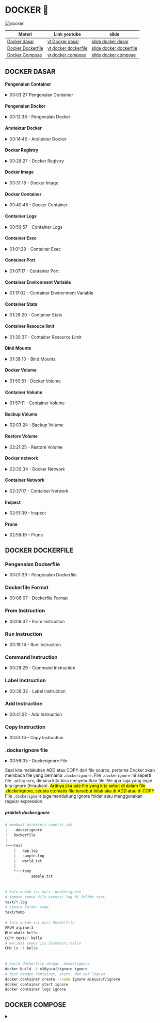 
# DOCKER 🐋

![docker](https://img.shields.io/badge/Docker-2CA5E0?style=for-the-badge&logo=docker&logoColor=white)

| Materi            |    Link youtube    |        slide        |
| ----------------- | ------------------ | ------------------- |
| [Docker dasar ](#1-docker-dasar) | [yt Docker dasar](https://youtu.be/3_yxVjV88Zk?si=gRNTgPAG723_Ncxu) | [slide docker dasar](https://docs.google.com/presentation/d/1LoCIoqR68t-y7P7eOs_TVoooZy4mq-tc2cwInQAtfy0/edit?slide=id.gcfdc6d4495_0_377#slide=id.gcfdc6d4495_0_377) |
| [Docker Dockerfile](#2-docker-dockerfile)  | [yt docker dockerfile](https://youtu.be/sazoz5mnLLo?si=CkXQXm-7rVDOYe1m) |  [slide docker dockerfile](https://docs.google.com/presentation/d/1bW0-88g_s54-X_rBLaZ-N2EhW3HngAZSN6UInyBlIn8/edit?usp=sharing)  |
| [Docker Compose](#3-docker-composer) | [yt docker compose](https://youtu.be/Vw0CAlzKe5I?si=vhfnVyYMo3V7Y2Sa)  |  [slide docker compose](https://docs.google.com/presentation/d/1xBHSvVuOA4boC5OBlzIl5VACpahpUzZ9cKhbXqLQKdE/edit?usp=sharing)  |


<h2 id="1-docker-dasar"> DOCKER DASAR </h2>

<!-- Materi pengenalan container -->
#### Pengenalan Container
<details>
<summary> 00:03:27  Pengenalan Container </summary>

Container Vs Virtual Machine (VM)

* Berbeda dengan VM, Container sendiri berfokus pada sisi Aplikasi.
* Container sendiri sebenarnya berjalan diatas aplikasi Container Manager yang berjalan di sistem operasi.
* Yang membedakan dengan VM adalah, pada Container, kita bisa mem-package aplikasi dan dependency-nya tanpa harus menggabungkan sistem operasi.
* Container akan menggunakan sistem operasi host dimana Container Manager nya berjalan, oleh karena itu, Container akan lebih hemat resource dan lebih cepat jalan nya, karena tidak butuh sistem operasi sendiri.
* Ukuran Container biasanya hanya hitungan MB, berbeda dengan VM yang bisa sampai GB karena di dalamnya ada sistem operasinya.
</details>




<!-- Materi pengenalan docker  -->
#### Pengenalan Docker

<details>
<summary>00:12:38 - Pengenalan Docker </summary>

Docker adalah salah satu implementasi Container Manager yang saat ini paling populer. Docker merupakan teknologi yang masih baru, karena baru diperkenalkan sekitar tahun 2013. Docker adalah aplikasi yang free dan Open Source, sehingga bisa kita gunakan secara bebas. https://www.docker.com/
</details>





<!-- Arsitektur docker -->
#### Arsitektur Docker
<details>
<summary> 00:14:46 - Arsitektur Docker </summary>

Docker menggunakan arsitektur Client-Server. Docker client berkomunikasi dengan Docker daemon (server). Saat kita menginstall Docker, biasanya didalamnya sudah terdapat Docker Client dan Docker Daemon. Docker Client dan Docker Daemon bisa berjalan di satu sistem yang sama. Docker Client dan Docker Daemon berkomunikasi menggunakan REST API. 

<img src="./img/arsitekrur_docker.png" style="width:500px">
</details>



<!-- Menginstall docker -->
<!-- Docker resigtry -->
#### Docker Registry

<details>
<summary>00:26:27 - Docker Registry</summary>

Docker Registry adalah tempat kita menyimpan Docker Image. Dengan menggunakan Docker Registry, kita bisa menyimpan Image yang kita buat, dan bisa digunakan di Docker Daemon dimanapun selama bisa terkoneksi ke Docker Registry.

Contoh- contoh Docker Registry:

* [Docker Hub](https://hub.docker.com/) (free)
* [Digital Ocean Container Registry](https://www.digitalocean.com/products/container-registry/)
* [Google Cloud Container Registry ](https://cloud.google.com/container-registry )
* [Amazon Elastic Container Registry ](https://aws.amazon.com/id/ecr/)
* [Azure Container Registry](https://azure.microsoft.com/en-us/services/container-registry/)
</details>




<!-- Docker Image -->
#### Docker Image

<details>
<summary> 00:31:18 - Docker Image </summary>

Docker Image mirip seperti installer aplikasi, dimana di dalam Docker Image terdapat aplikasi dan dependency. Sebelum kita bisa menjalankan aplikasi di Docker, kita perlu memastikan memiliki Docker Image aplikasi tersebut. 

```sh
# Melihat list Image Docker 
docker image ls

# mendownload image docker dari hub.docker.com
docker image pull redis:latest

# hapus docker image yang sudah didownload
docker image rm redis:latest
```
</details>




<!-- Docker Container  -->
#### Docker Container

<details>
<summary> 00:40:45 - Docker Container </summary>

Jika Docker Image seperti installer aplikasi, maka Docker Container mirip seperti aplikasi hasil installernya. Satu Docker Image bisa digunakan untuk membuat beberapa Docker Container, asalkan nama Docker Container nya berbeda. 

Jika kita sudah membuat Docker Container, maka Docker Image yang digunakan tidak bisa dihapus, hal ini dikarenakan sebenarnya Docker Container tidak meng-copy isi Docker Image, tapi hanya menggunakannya isinya saja.


##### melihat Docker container
Melihat semua container didalam docker daemon/docker server bisa menggunakan perintah:

```sh
# melihat list container
docker container ls -a

# melihat yang sedang berjalan
docker container ls 
```

##### Membuat Docker Container

> ⚠️Tidak bisa membuat dua container dengan nama yang sama 

```sh
# membuat container baru dengan nama contohredis
docker container create --name contohredis redis:latest
```

##### Menjalankan & menghentikan docker container

```sh
# memulai container bisa dipanggil containerIDnya atau namanya
docker container start containerID/namaContainer
# contoh
docker container start contohredis

# menghentikan docker container
docker container stop containerID/namaContainer
# contoh
docker container stop contohredis
docker container stop contohredis2
```

##### Menghapus docker container

> ⚠️ tidak bisa menghapus docker container yang sedang berjalan, harus distop

```sh
# perintah hapus docker container
docker container rm contohredis
docker container rm contohredis2
```
</details>




<!-- Materi container log -->
#### Container Logs

<details>
<summary> 00:56:57 - Container Logs</summary>

Kadang saat terjadi masalah dengan aplikasi yang terdapat di container, sering kali kita ingin melihat detail dari log aplikasinya. Hal ini dilakukan untuk melihat detail kejadian apa yang terjadi di aplikasi, sehingga akan memudahkan kita ketika mendapat masalah. 

Untuk melihat log aplikasi di container kita, kita bisa menggunakan perintah :
```sh
docker container logs containerId/namacontainer
```
Atau jika ingin melihat log secara realtime, kita bisa gunakan perintah :
```sh
docker container logs -f containerId/namacontainer
```
</details>





<!-- Materi container exec -->
#### Container Exec
<details>
<summary> 01:01:28 - Container Exec </summary>

Saat kita membuat container, aplikasi yang terdapat di dalam container hanya bisa diakses dari dalam container. Oleh karena itu, kadang kita perlu masuk ke dalam container nya itu sendiri. Untuk masuk ke dalam container, kita bisa menggunakan fitur **Container Exec**, dimana digunakan untuk mengeksekusi kode program yang terdapat di dalam container.

Untuk masuk ke dalam container, kita bisa mencoba mengeksekusi program bash script yang terdapat di dalam container dengan bantuan Container Exec :
```sh
docker container exec -i -t containerId/namacontainer /bin/bash
```
* -i adalah argument interaktif, menjaga input tetap aktif
* -t adalah argument untuk alokasi pseudo-TTY (terminal akses)
Dan /bin/bash contoh kode program yang terdapat di dalam container

catatan:
```sh
# masuk container 
docker container exec -i -t contohredis /bin/bash
# exit 
exit
```
</details>






<!-- Materi container port -->
#### Container Port
<details>
<summary>01:07:17 - Container Port  </summary>

Saat menjalankan container, container tersebut terisolasi di dalam Docker. Artinya sistem Host (misal Laptop kita), tidak bisa mengakses aplikasi yang ada di dalam container secara langsung, salah satu caranya adalah harus menggunakan Container Exec untuk masuk ke dalam container nya.

Biasanya, sebuah aplikasi berjalan pada port tertentu, misal saat kita menjalankan aplikasi Redis, dia berjalan pada port 6379, kita bisa melihat port apa yang digunakan ketika melihat semua daftar container.

##### Port forwading

Docker memiliki kemampuan untuk melakukan port forwarding, yaitu meneruskan sebuah port yang terdapat di sistem Host nya ke dalam Docker Container. Cara ini cocok jika kita ingin mengekspos port yang terdapat di container ke luar melalui sistem Host nya.


Untuk melakukan port forwarding, kita bisa menggunakan perintah berikut ketika membuat container nya :

```sh
docker container create --name namacontainer --publish posthost:portcontainer image:tag

# contoh
# download image nginx 
docker image pull nginx:latest
# buat container baru dengan image nginx
docker container create --name contohnginx --publish 8080:80 nginx:latest
# saat contohnginx dijalankan, nginx bisa diakses dilocalhost hostnya, 
# di port 8080 (localhost:8080 dibrowser)
```

Jika kita ingin melakukan port forwarding lebih dari satu, kita bisa tambahkan dua kali parameter ``--publish`` (juga bisa disingkat menggunakan -p). 
</details>





<!-- Materi container environment variable -->
#### Container Environment Variable

<details>
<summary> 01:17:02 - Container Environment Variable</summary>

Saat membuat aplikasi, menggunakan Environment Variable adalah salah satu teknik agar konfigurasi aplikasi bisa diubah secara dinamis. Dengan menggunakan environment variable, kita bisa mengubah-ubah konfigurasi aplikasi, tanpa harus mengubah kode aplikasinya lagi. 

Docker Container memiliki parameter yang bisa kita gunakan untuk mengirim environment variable ke aplikasi yang terdapat di dalam container.

Untuk menambah environment variable, kita bisa menggunakan perintah --env atau -e, misal :

```sh
docker container create --name namacontainer --env KEY=”value” --env KEY2=”value” image:tag

# contoh menerapkan pada image mongodb, dengan username dan passswordnya sebagai env 
# unduh mongo image latest dulu 
docker image pull mongo:latest
docker container create --name contohmongo --publish 27017:27017 --env MONGO_INITDB_ROOT_USERNAME=yusuf --env MONGO_INITDB_ROOT_PASSWORD=yusuf mongo:latest
```
</details>


 


<!-- Materi container stats -->
#### Container Stats
<details>
<summary>01:26:20 - Container Stats </summary>

Saat menjalankan beberapa container, di sistem Host, penggunaan resource seperti CPU dan Memory hanya terlihat digunakan oleh Docker saja. Kadang kita ingin melihat detail dari penggunaan resource untuk tiap container nya.

Untungnya docker memiliki kemampuan untuk melihat penggunaan resource dari tiap container yang sedang berjalan
Kita bisa gunakan perintah :

```sh
docker container stats
```
</details>





<!-- Materi container resource limit -->
#### Container Resouce limit

<details>
<summary> 01:30:37 - Container Resource Limit </summary>

Saat membuat container, secara default dia akan menggunakan semua CPU dan Memory yang diberikan ke Docker (Mac dan Windows), dan akan menggunakan semua CPU dan Memory yang tersedia di sistem Host (Linux). Jika terjadi kesalahan, misal container terlalu banyak memakan CPU dan Memory, maka bisa berdampak terhadap performa container lain, atau bahkan ke sistem host

Oleh karena itu, ada baiknya ketika kita membuat container, kita memberikan resource limit terhadap container nya.

Memory 

* Saat membuat container, kita bisa menentukan jumlah memory yang bisa digunakan oleh container ini, dengan menggunakan perintah ``--memory`` diikuti dengan angka memory yang diperbolehkan untuk digunakan.
* Kita bisa menambahkan ukuran dalam bentu b (bytes), k (kilo bytes), m (mega bytes), atau g (giga bytes), misal 100m artinya 100 mega bytes.

CPU

* Selain mengatur Memory, kita juga bisa menentukan berapa jumlah CPU yang bisa digunakan oleh container dengan parameter ``--cpus``.
* Jika misal kita set dengan nilai 1.5, artinya container bisa menggunakan satu dan setengah CPU core. 

```sh
# contoh resource limit
docker container create --name smallnginx --memory 100m --cpus 0.5 --publish 8081:80 nginx:latest
```
</details>





<!-- Materi bind mounts -->
#### Bind Mounts

<details>
<summary> 01:38:10 - Bind Mounts </summary>

Bind Mounts merupakan kemampuan melakukan mounting (sharing) file atau folder yang terdapat di sistem host ke container yang terdapat di docker. <mark> Fitur ini sangat berguna ketika misal kita ingin mengirim konfigurasi dari luar container, atau misal menyimpan data yang dibuat di aplikasi di dalam container ke dalam folder di sistem host </mark>. Jika file atau folder tidak ada di sistem host, secara otomatis akan dibuatkan oleh Docker.

Untuk melakukan mounting, kita bisa menggunakan parameter ``--mount`` ketika membuat container. Isi dari parameter ``--mount`` memiliki aturan tersendiri.

##### Parameter Mount 

| Parameter | Keterangan |
| --------- | ---------- |
| tyep      | Tipe mount, bind atau volume |
| source    | Lokasi file atau folder di sistem host |
| destination | Lokasi file atau folder di container |
| readonly | Jika ada, maka file atau folder hanya bisa dibaca di container, tidak bisa ditulis | 

Untuk melakukan mounting, kita bisa menggunakan perintah berikut :
```sh
docker container create --name namacontainer --mount “type=bind,source=folder,destination=folder,readonly” image:tag
# source = folder host 
# destination = folder yang ada didalam container 
# readonly = hanya bisa dibaca doang tidak bisa dirubah

# contoh
docker container create --name mongodata --publish 27018:27017 --mount "type=bind,source=D:\projek\personal-learning-notes\docker\mongo-data,destination=/data/db" --env MONGO_INITDB_ROOT_USERNAME=yusuf --env MONGO_INITDB_ROOT_PASSWORD=yusuf mongo:latest
```
</details>





<!-- Docker volume -->
#### Docker Volume
<details>
<summary> 01:50:51 - Docker Volume </summary>

Fitur Bind Mounts sudah ada sejak Docker versi awal, di versi terbaru direkomendasikan menggunakan **Docker Volume**. Docker Volume mirip dengan Bind Mounts, bedanya adalah terdapat management Volume, dimana kita bisa membuat Volume, melihat daftar Volume, dan menghapus Volume.

Volume sendiri bisa dianggap storage yang digunakan untuk menyimpan data, bedanya dengan Bind Mounts, <mark> pada bind mounts, data disimpan pada sistem host, sedangkan pada volume, data di manage oleh Docker </mark>.

Saat kita membuat container, dimanakah data di dalam container itu disimpan, secara default semua data container disimpan di dalam volume

Kita bisa gunakan perintah berikut untuk melihat daftar volume :
```sh
docker volume ls
```

Untuk membuat volume, kita bisa gunakan perintah :
```sh
docker volume create namavolume
# contoh
docker volume create mongovolume
```

##### Menghapus Volume

Volume yang tidak digunakan oleh container bisa kita hapus, tapi jika volume digunakan oleh container, maka tidak bisa kita hapus sampai container nya di hapus.

Untuk menghapus volume, kita bisa gunakan perintah :
```sh
docker volume rm namavolume
```
</details>





<!-- Container volume -->
#### Container Volume

<details>
<summary> 01:57:11 - Container Volume </summary>

Volume yang sudah kita buat, bisa kita gunakan di container. <mark> Keuntungan menggunakan volume adalah, jika container kita hapus, data akan tetap aman di volume </mark>.

Cara menggunakan volume di container sama dengan menggunakan bind mount, kita bisa menggunakan parameter ``--mount``, namun dengan menggunakan type volume dan source nama volume.

```sh
# membuat volume
docker volume create mongodata

# buat container baru dengan volume sebagai tempat simpada datanya
docker container create --name mongovolume --publish 27019:27017 --mount "type=volume,source=mongodata,destination=/data/db" --env MONGO_INITDB_ROOT_USERNAME=yusuf --env MONGO_INITDB_ROOT_PASSWORD=yusuf mongo:latest

# type = volume
# source = nama volume yang sudah dibuat yaitu mongodata
```
</details>





<!-- Materi backup volume -->
#### Backup Volume
<details>
<summary> 02:03:24 - Backup Volume </summary>

Sayangnya, sampai saat ini, tidak ada cara otomatis melakukan backup volume yang sudah kita buat. Namun kita bisa memanfaatkan container untuk melakukan backup data yang ada di dalam volume ke dalam archive seperti zip atau tar.gz

Tahapan backup volume 

* Matikan container yang menggunakan volume yang ingin kita backup
* Buat container baru dengan dua mount, volume yang ingin kita backup, dan bind mount folder dari sistem host
* Lakukan backup menggunakan container dengan cara meng-archive isi volume, dan simpan di bind mount folder
* Isi file backup sekarang ada di folder sistem host
Delete container yang kita gunakan untuk melakukan backup

##### Backup manual 

```sh
# Matikan container yang akan dibackup
docker container stop mongovolume

# buat container baru dengan dua mount,  bind mount folder dari sistem host dan volume yang ingin dibackup
docker container create --name nginxbackup --mount "type=bind,source=D:\projek\personal-learning-notes\docker\backup,destination=/backup" --mount "type=volume,source=mongodata,destination=/data" nginx:latest

#jalankan container 
docker container start nginxbackup

# masuk kedalam container nginxbackup, dan eksekusi bashnya
docker container exec -i -t nginxbackup /bin/bash

# Menggunakan aplikasi seperti tar untuk diarchive
#  tar cvf /lokasi_simpan.tar.gz /dir_yg_dibackup 
tar cvf /backup/backup.tar.gz /data
# hasil backup berapada di:
# D:\projek\personal-learning-notes\docker\backup

# keluar container nginxbackup
exit 

# stop container nginxbackup
docker container stop nginxbackup

# remove container nginxbacup
docker container rm nginxbackup

# Hidupkan ulang container mongovolume yang dimatikan saat step 1
docker container start mongovolume
```

##### Backup Dengan Container Run

Melakukan backup secara manual agak sedikit ribet karena kita harus start container terlebih dahulu, setelah backup, hapus container nya lagi. Kita bisa menggunakan perintah run untuk menjalankan perintah di container dan gunakan parameter ``--rm`` untuk melakukan otomatis remove container setelah perintahnya selesai berjalan. 

```sh
# jangan lupa matikan container yang akan dibackup
docker container stop mongovolume

# backup dengan run image:ubuntu, dengan lokasi tempat backup sama dengan cara backup manual
docker container run --rm --name ubuntubackup --mount "type=bind,source=D:\projek\personal-learning-notes\docker\backup,destination=/backup" --mount "type=volume,source=mongodata,destination=/data" ubuntu:latest tar cvf /backup/backup-lagi.tar.gz /data

# Hidupkan ulang container mongovolume yang dimatikan saat step 1
docker container start mongovolume
```
</details>





 <!-- Materi restore volume -->
#### Restore Volume

 <details>
<summary> 02:21:25 - Restore Volume </summary>

Setelah melakukan backup volume ke dalam file archive, kita bisa menyimpan file archive backup tersebut ke tempat yang lebih aman, misal ke cloud storage. Sekarang kita akan coba melakukan restore data backup ke volume baru, untuk memastikan data backup yang kita lakukan tidak corrupt.

Tahap melakukan Restore backup volume

* Buat volume baru untuk lokasi restore data backup
* Buat container baru dengan dua mount, volume baru untuk restore backup, dan bind mount folder dari sistem host yang berisi file backup
* Lakukan restore menggunakan container dengan cara meng-extract isi backup file ke dalam volume
* Isi file backup sekarang sudah di restore ke volume
* Delete container yang kita gunakan untuk melakukan restore
* Volume baru yang berisi data backup siap digunakan oleh container baru

```sh
# buat volume baru, lokasi restore nanti
docker volume create mongorestore

# buat container baru untuk proses restore 
docker container run --rm --name ubunturestore --mount "type=bind,source=D:\projek\personal-learning-notes\docker\backup,destination=/backup" --mount "type=volume,source=mongorestore,destination=/data" ubuntu:latest bash -c "cd /data && tar xvf /backup/backup.tar.gz --strip 1"

#cek hasil backup 
# buat container baru 
docker container create --name mongorestore --publish 27020:27017 --mount "type=volume,source=mongorestore,destination=/data/db" --env MONGO_INITDB_ROOT_USERNAME=yusuf --env MONGO_INITDB_ROOT_PASSWORD=yusuf mongo:latest
# jalankan
docker container start mongorestore
# cek mongo yang dibackup (ada)
```
</details>





<!-- Materi docker network -->
#### Docker network

<details>
<summary> 02:30:34 - Docker Network </summary>

Saat kita membuat container di docker, secara default container akan saling terisolasi satu sama lain, jadi jika kita mencoba memanggil antar container, bisa dipastikan bahwa kita tidak akan bisa melakukannya.

Docker memiliki fitur Network yang bisa digunakan untuk membuat jaringan di dalam Docker. <mark> Dengan menggunakan Network, kita bisa mengkoneksikan container dengan container lain dalam satu Network yang sama </mark>. Jika beberapa container terdapat pada satu Network yang sama, maka secara otomatis container tersebut bisa saling berkomunikasi.

##### Network Driver

Saat kita membuat Network di Docker, kita perlu menentukan driver yang ingin kita gunakan, ada banyak driver yang bisa kita gunakan, tapi kadang ada syarat sebuah driver network bisa kita gunakan.

* **bridge**, yaitu driver yang digunakan untuk membuat network secara virtual yang memungkinkan container yang terkoneksi di bridge network yang sama saling berkomunikasi.
* **host**, yaitu driver yang digunakan untuk membuat network yang sama dengan sistem host. host hanya jalan di Docker Linux, tidak bisa digunakan di Mac atau Windows.
* **none**, yaitu driver untuk membuat network yang tidak bisa berkomunikasi.

Untuk melihat network di Docker, kita bisa gunakan perintah :
```sh
docker network ls
```

Untuk membuat network baru, kita bisa menggunakan perintah :
```sh
docker network create --driver namadriver namanetwork
# contoh
docker network create --driver bridge contohnetwork
```

Untuk menghapus Network, kita bisa gunakan perintah :
```sh
docker network rm namanetwork
# contoh
docker network rm contohnetwork
```

> ⚠️ Network tidak bisa dihapus jika sudah digunakan oleh container. Kita harus menghapus container nya terlebih dahulu dari Network.   

</details>





<!-- container network -->
#### Container Network

<details>
<summary> 02:37:17 - Container Network </summary>

Setelah kita membuat Network, kita bisa menambahkan container ke network. <mark> Container yang terdapat di dalam network yang sama bisa saling berkomunikasi (tergantung jenis driver network nya)</mark>. Container bisa mengakses container lain dengan menyebutkan hostname dari container nya, yaitu nama container nya. 

Untuk menambahkan container ke network, kita bisa menambahkan perintah --network ketika membuat container, misal :
```sh
docker container create --name namacontainer --network namanetwork image:tag

# contoh
# buat network bridge dahulu
docker network create --driver bridge mongonetwork

# buat container untuk mongodb
docker container create --name mongodb --network mongonetwork --env MONGO_INITDB_ROOT_USERNAME=yusuf --env MONGO_INITDB_ROOT_PASSWORD=yusuf mongo:latest

# unduh image mongo-express (base webb app, untuk manage mongodb)
docker image pull mongo-express:latest

# buat container dengan image mongo-express yang akan berkomunikasi dengan container mongodb
docker container create --name mongodbexpress --network mongonetwork --publish 8081:8081 --env ME_CONFIG_MONGODB_URL="mongodb://yusuf:yusuf@mongodb:27017/" mongo-express:latest

# jalankan container mongodb
docker container start mongodb

# jalankan container mongodbexpress
docker container start mongodbexpress
```
</details>





<!-- Materi Inspect  -->
#### Inspect 
<details>
<summary> 02:51:39 - Inspect </summary>

Docker memiliki fitur bernama **inspect**, yang bisa digunakan di image, container, volume dan network. Dengan fitur ini, kita bisa <mark> melihat detail dari tiap hal yang ada di Docker. </mark>

```sh
# Untuk melihat detail dari image, gunakan : 
docker image inspect namaimage
# Untuk melihat detail dari container, gunakan : 
docker container inspect namacontainer
# Untuk melihat detail dari volume, gunakan : 
docker volume inspect namavolume
# Untuk melihat detail dari network, gunakan : 
docker network inspect namanetwork
```
</details>






<!-- Materi prune  -->
#### Prune

<details>
<summary>  02:58:19 - Prune </summary>

Saat kita menggunakan Docker, kadang ada kalanya kita ingin membersihkan hal-hal yang sudah tidak digunakan lagi di Docker, misal container yang sudah di stop, image yang tidak digunakan oleh container, atau volume yang tidak digunakan oleh container. Fitur untuk membersihkan secara otomatis di Docker bernama prune. Hampir di semua perintah di Docker mendukung prune. 

```sh
# Untuk menghapus semua container yang sudah stop, gunakan : 
docker container prune
# Untuk menghapus semua image yang tidak digunakan container, gunakan : 
docker image prune
# Untuk menghapus semua network yang tidak digunakan container, gunakan : 
docker network prune
# Untuk menghapus semua volume yang tidak digunakan container, gunakan : 
docker volume prune
# Atau kita bisa menggunakan satu perintah untuk menghapus container, network dan image yang sudah tidak digunakan menggunakan perintah : 
docker system prune
```
</details>



<!-- video 2 -->
<h2 id="2-docker-dockerfile"> DOCKER DOCKERFILE </h2>


<!-- materi dockerfile -->
### Pengenalan Dockerfile 

<details>
<summary> 00:01:39 - Pengenalan Dockerfile </summary>

<mark> Dockerfile adalah file text yang berisi semua perintah yang bisa kita gunakan untuk membuat sebuah Docker Image </mark>. Anggap saja semua instruksi untuk, menjalankan aplikasi kita, kita simpan di dalam Dockerfile, nanti Dockerfile tersebut akan dieksekusi sebagai perintah untuk membuat Docker Image. 


##### Docker Build 


Untuk membuat Docker Image dari Dockerfile, kita bisa menggunakan perintah docker build. Saat membuat Docker Image dengan docker build, nama image secara otomatis akan dibuat random, dan biasanya kita ingin menambahkan nama/tag pada image nya, kita bisa mengubahnya dengan menambahkan perintah ``-t``. Misal berikut adalah contoh cara menggunakan docker build :

```sh
# docker build -t nama_image:tag_ver direktor_Dockerfile
docker build -t khannedy/app:1.0.0  folder-dockerfile
docker build -t khannedy/app:1.0.0 -t khannedy/app:latest folder-dockerfile
```
</details>





<!-- Materi docker file format -->
### Dockerfile Format

<details>
<summary>  00:06:07 - Dockerfile Format </summary>

Seperti namanya, Dockerfile biasanya dibuat dalam sebuah file dengan nama Dockerfile, tidak memiliki extension apapun
> ⚠️ Walaupun sebenarnya bisa saja kita membuat dengan nama lain, namu direkomendasikan menggunakan nama Dockerfile

Secara sederhana berikut adalah format untuk file Dockerfile :


* ``#`` digunakan untuk menambah komentar, kode dalam baris tersebut secara otomatis dianggap komentar

```Dockerfile
# Komentar
INSTRUCTION arguments

```

* **INSTRUCTION** adalah perintah yang digunakan di Dockerfile, ada banyak perintah yang tersedia, dan penulisan perintahnya case insensitive, sehingga kita bisa gunakan huruf besar atau kecil. <mark> Namun rekomendasinya adalah menggunakan UPPPER CASE</mark>.

* Arguments adalah data argument untuk INSTRUCTION, yang menyesuaikan dengan jenis INSTRUCTION yang digunakan.
</details>





<!-- materi form instruction -->
### From Instruction

<details>
<summary> 00:09:37 - From Instruction</summary>

Saat kita membuat Docker Image, biasanya perintah pertama adalah melakukan build stage dengan instruksi FROM. **FROM** digunakan untuk membuat build stage dari image yang kita tentukan.

> Biasanya, jarang sekali kita akan membuat Docker Image dari scratch (kosongan), biasanya kita akan membuat Docker Image dari Docker Image lain yang sudah ada.

Untuk menggunakan FROM, kita bisa gunakan perintah :

```Dockerfile
FROM image:version
# contoh : menggunakan linux alphine versi 3
FROM alphine:3
```

Setelah menyiapkan/menyimpan from diatas didalam sebuah file ``Dockerfile`` maka selanjutnya untuk proses membuat docker image dari from diatas kita bisa menggunakan perintah terminal berikut untuk membuild imagenya: 

```sh
# docker build -t nama_akun_dockerhub/nama_image:tag_ver dir_Dockerfile
docker build -t m16yusuf/from from
```
</details>






<!-- 00:18:14 - Run Instruction -->
### Run Instruction

<details>
<summary> 00:18:14 - Run Instruction </summary>

<mark> RUN adalah sebuah instruksi untuk mengeksekusi perintah di dalam image pada saat build stage.</mark> Hasil perintah RUN akan di commit dalam perubahan image tersebut, jadi perintah RUN akan dieksekusi pada saat proses docker build saja, setelah menjadi Docker Image, perintah tersebut tidak akan dijalankan lagi. Jadi ketika kita menjalankan Docker Container dari Image tersebut, maka perintah RUN tidak akan dijalankan lagi.

Perintah RUN memiliki 2 format :
```Dockerfile
# contoh run singgle command
RUN command
# contoh run dalam bentuk array
RUN [“executable”, “argument”, “...”]
```

```Dockerfile
# PRAKTEK
# membuat direktori baru run run/Dockerfile
# dengan isi perintah berikut:
FROM alpine:3

RUN mkdir hello
RUN echo "Hello world" > "hello/world.txt"
RUN cat "hello/world.txt"
```

Lalu build Dockerfile tersebut diterminal dengan cara berikut:

```sh
docker build -t m16yusuf/run run
```

Secara default, di docker terbaru tidak akan menampilkan tulisan detail dari build-nya. Jika kita ingin menampilkan detailnya, kita bisa gunakan perintah :

```sh
--progress=plain
```

Selain itu juga docker build juga melakukan cache, jika kita ingin mengulangi lagi tanpa menggunakan cache, kita bisa gunakan perintah 

```sh
--no-cache
```

Contoh build image dengan menampilkan progress dan tanpa caching :

```sh
docker build -t m16yusuf/run run --progress=plain --no-cache
```
</details>






<!-- Materi 00:28:29 - Command Instruction -->
### Command Instruction 

<details>
<summary> 00:28:29 - Command Instruction </summary>

<mark> CMD atau Command, merupakan instruksi yang digunakan ketika Docker Container berjalan</mark>. CMD tidak akan dijalankan ketika proses build, namun dijalankan ketika Docker Container berjalan. 

<mark> Dalam Dockerfile, kita tidak bisa menambah lebih dari satu instruksi CMD</mark>, jika kita tambahkan lebih dari satu instruksi CMD, maka yang akan digunakan untuk menjalankan Docker Container adalah instruksi CMD yang terakhir.

Perintah CMD memiliki beberapa format :

```Dockerfile
CMD command param param
CMD [“executable”, “param”, “param”]
# akan menggunakan executable ENTRY POINT, yang akan dibahas di chapter terpisah
CMD [“param”, “param”]
```

Praktek :

```sh
# membuat dockerfile baru di command/Dockerfile dengan isi:
FROM alpine:3

RUN mkdir hello
RUN echo "Hello world" > "hello/world.txt"

CMD cat "hello/world.txt"

# build Dockerfile tersebut di terminal 
docker build -t m16yusuf/command command

# perintah CMDnya tidak akan terlihat saat proses build
# tapi CMD bisa dilihat pada saat imagenya di inspect
# inspect : melihat detail imagenya
docker image inspect m16yusuf/command

# untuk lebih detailnya dicoba dicontainer
docker container create --name command m16yusuf/command
docker container start command 
docker container logs command  
```
</details>






<!-- label Instruction -->
### Label Instruction

<details>
<summary> 00:36:32 - Label Instruction </summary>

Instruksi LABEL merupakan instruksi yang digunakan untuk menambahkan metadata ke dalam Docker Image yang kita buat. <mark> Metadata adalah informasi tambahan, misal seperti nama aplikasi, pembuat, website, perusahaan, lisensi dan lain-lain</mark>. Metadata hanya berguna sebagai informasi saja, tidak akan digunakan ketika kita menjalankan Docker Container.

Berikut adalah format instruksi LABEL:

```Dockerfile
LABEL <key>=<value>
LABEL <key1>=<value1> <key2>=<value2> …
```

Contoh praktek membuat ``LABEL`` pada dockerfile:

```Dockerfile
FROM alpine:3

LABEL author="Muhammad Yusuf"
LABEL company="Yusuf zaman now" website="https://linktr.ee/m16yusuf"

RUN mkdir hello
RUN echo "Hello world" > "hello/world.txt"

CMD cat "hello/world.txt"
```

Lalu build docker file tersebut menjadi image dengan perintah terminal berikut:

```sh
docker build -t m16yusuf/label label 

# saat image berhasil di build dan melakukan inspek 
# maka informasi label sebelumnya akan muncul
docker image inspect m16yusuf/label
```


</details>






<!-- Materi add instruction -->
### Add Instruction 

<details>
<summary> 00:41:22 - Add Instruction </summary>

<mark> ADD adalah instruksi yang dapat digunakan untuk menambahkan file dari source ke dalam folder destination di Docker Image</mark>. Perintah ADD bisa mendeteksi apakah sebuah file source merupakan file kompres seperti tar.gz, gzip, dan lain-lain. Jika mendeteksi file source adalah berupa file kompress, maka secara otomatis file tersebut akan di extract dalam folder destination.

Perintah ADD juga bisa mendukung banyak penambahan file sekaligus. Penambahan banyak file sekaligus di instruksi ADD menggunakan Pattern di Go-Lang : https://pkg.go.dev/path/filepath#Match 

Instruksi ADD memiliki format sebagai berikut :

```Dockerfile
ADD source destination
# Contoh :
ADD world.txt hello 
# menambah file world.txt ke folder hello
ADD *.txt hello 
# menambah semua file .txt ke folder hello
```

Contoh praktek ``add`` buat add/Dockerfile :

```Dockerfile 
FROM alpine:3

RUN mkdir hello
ADD text/*.txt hello
# menambahkan semua file extensi txt dari folder text
# ke folder hello di dalam docker image yang sudah dibuat
CMD cat "hello/world.txt"
```

build Dockerfile tersebut dan cek dengan logs container :
```sh
docker build -t m16yusuf/add add

# build container baru dengan docker image tersebut
# start container dan cek lognya
docker container create --name add m16yusuf/add
docker container start add
docker container logs add
```
</details>





<!-- Materi copy instruction -->
### Copy Instruction

<details>
<summary> 00:51:16 - Copy Instruction </summary>

COPY adalah instruksi yang dapat digunakan untuk menambahkan file dari source ke dalam folder destination di Docker Image.

Lantas apa bedanya dengan instruksi ADD kalo begitu? COPY hanya melakukan copy file saja, sedangkan ADD selain melakukan copy, dia bisa mendownload source dari URL dan secara otomatis melakukan extract file kompres

> Namun best practice nya, sebisa mungkin menggunakan COPY, jika memang butuh melakukan extract file kompres, gunakan perintah RUN dan jalankan aplikasi untuk extract file kompres tersebut.

Instruksi COPY memiliki format sebagai berikut :
```Dockerfile
COPY source destination
# Contoh :
COPY world.txt hello 
# menambah file world.txt ke folder hello
COPY *.txt hello 
# menambah semua file .txt ke folder hello
```

Contoh praktek copy prosesnya sama dengan contoh praktek add, membuat copy/Dockerfile :
```Dockerfile 
FROM alpine:3

RUN mkdir hello
COPY text/*.txt hello

CMD cat "hello/pzn.txt"
```

build Dockerfile tersebut dan cek dengan logs container :

```sh
docker build -t m16yusuf/copy copy 

# build container baru dengan docker image tersebut
# start container dan cek lognya
docker container create --name copy m16yusuf/copy
docker container start copy
docker container logs copy
```
</details>






<!-- materi dockerignore file -->
### .dockerignore file

<details>
<summary> 00:56:05 - Dockerignore File </summary>


</details>


Saat kita melakukan ADD atau COPY dari file source, pertama Docker akan membaca file yang bernama ``.dockerignore``. File ``.dockerignore`` ini seperti file ``.gitignore``, dimana kita bisa menyebutkan file-file apa saja yang ingin kita ignore (hiraukan). <mark> Artinya jika ada file yang kita sebut di dalam file .dockerignore, secara otomatis file tersebut tidak aka di ADD atau di COPY</mark>. File ``.dockerignore`` juga mendukung ignore folder atau menggunakan regular expression.

##### praktek dockerignore

```sh
# membuat direktori seperti ini
│   .dockerignore
│   Dockerfile
│
└───text
    │   app.log
    │   sample.log
    │   world.txt
    │
    └───temp
            sample.txt


# lalu untuk isi dari .dockerignore
# ignore semua file extensi log di folder text
text/*.log
# ignore folder temp
text/temp

# lalu untuk isi dari Dockerfile
FROM alpine:3
RUN mkdir hello
COPY text/* hello
# melihat semua isi direktori hello
CMD ls -l hello


# build dockerfile dengan .dockerignore
docker build -t m16yusuf/ignore ignore
# test dengan container, start, dan cek lognya
docker container create --name ignore m16yusuf/ignore
docker container start ignore
docker container logs ignore
```




<h2 id="3-docker-compose"> DOCKER COMPOSE </h2> 






<details>
<summary> </summary>
<img src="" style="width:500px">
</details>
